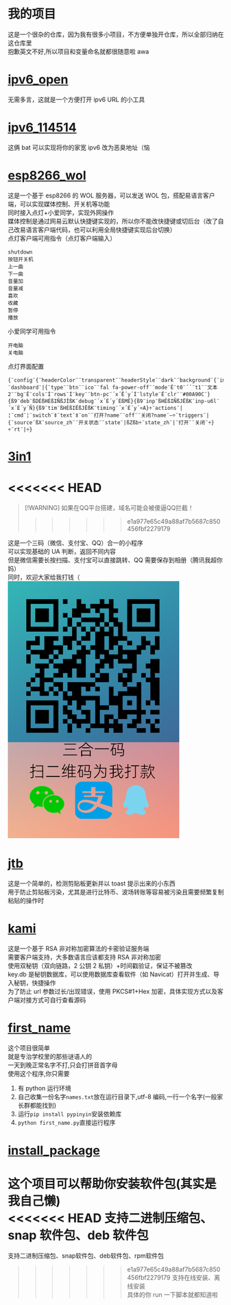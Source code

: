 # 我的项目

这是一个很杂的仓库，因为我有很多小项目，不方便单独开仓库，所以全部归纳在这仓库里</br>
抱歉英文不好,所以项目和变量命名就都很随意啦 awa

# [ipv6_open](./ipv6_open/)

无需多言，这就是一个方便打开 ipv6 URL 的小工具

# [ipv6_114514](./ipv6_114514/)

这俩 bat 可以实现将你的家宽 ipv6 改为恶臭地址（恼

# [esp8266_wol](./esp8266_wol/)

这是一个基于 esp8266 的 WOL 服务器，可以发送 WOL 包，搭配易语言客户端，可以实现媒体控制、开关机等功能</br>
同时接入点灯+小爱同学，实现外网操作</br>
媒体控制是通过网易云默认快捷键实现的，所以你不能改快捷键或切后台（改了自己改易语言客户端代码，也可以利用全局快捷键实现后台切换）</br>
点灯客户端可用指令（点灯客户端输入）

```
shutdown
按钮开关机
上一曲
下一曲
音量加
音量减
喜欢
收藏
暂停
播放
```

小爱同学可用指令

```
开电脑
关电脑
```

点灯界面配置

```
{¨config¨{¨headerColor¨¨transparent¨¨headerStyle¨¨dark¨¨background¨{¨img¨¨assets/img/bg/2.jpg¨}}¨dashboard¨|{¨type¨¨btn¨¨ico¨¨fal fa-power-off¨¨mode¨Ê¨t0¨´´¨t1¨¨文本2¨¨bg¨Ê¨cols¨Í¨rows¨Í¨key¨¨btn-pc¨´x´Ë´y´Í¨lstyle¨Ë¨clr¨¨#00A90C¨}{ß9¨deb¨ßDÉßHÉßIÑßJÍßK¨debug¨´x´É´y´ÉßMÊ}{ß9¨inp¨ßHÊßIÑßJËßK¨inp-u6l¨´x´É´y´Ñ}{ß9¨tim¨ßHÉßIËßJËßK¨timing¨´x´É´y´¤A}÷¨actions¨|¦¨cmd¨¦¨switch¨‡¨text¨‡¨on¨¨打开?name¨¨off¨¨关闭?name¨—÷¨triggers¨|{¨source¨ßX¨source_zh¨¨开关状态¨¨state¨|ßZßb÷¨state_zh¨|¨打开¨¨关闭¨÷}÷¨rt¨|÷}
```

# [3in1](./3in1/)
<<<<<<< HEAD
=======
> [\!WARNING]
> 如果在QQ平台搭建，域名可能会被傻逼QQ拦截！
>>>>>>> e1a977e65c49a88af7b5687c850456fbf2279179

这是一个三码（微信、支付宝、QQ）合一的小程序</br>
可以实现基础的 UA 判断，返回不同内容</br>
但是微信需要长按扫描、支付宝可以直接跳转、QQ 需要保存到相册（腾讯我超你妈）</br>
同时，欢迎大家给我打钱（</br>
<img src="./3in1/3in1.png">

# [jtb](./jtb/)

这是一个简单的，检测剪贴板更新并以 toast 提示出来的小东西</br>
用于防止剪贴板污染，尤其是进行比特币、波场转账等容易被污染且需要频繁复制粘贴的操作时

# [kami](./kami/)

这是一个基于 RSA 非对称加密算法的卡密验证服务端</br>
需要客户端支持，大多数语言应该都支持 RSA 非对称加密</br>
使用双秘钥（双向链路，2 公钥 2 私钥）+时间戳验证，保证不被篡改</br>
key.db 是秘钥数据库，可以使用数据库查看软件（如 Navicat）打开并生成、导入秘钥，快捷操作</br>
为了防止 url 参数过长/出现错误，使用 PKCS#1+Hex 加密，具体实现方式以及客户端对接方式可自行查看源码

# [first_name](./first_name/)

这个项目很简单</br>
就是专治学校里的那些谜语人的</br>
一天到晚正常名字不打,只会打拼音首字母</br>
使用这个程序,你只需要

1. 有 python 运行环境
2. 自己收集一份名字`names.txt`放在运行目录下,utf-8 编码,一行一个名字(一般家长群都能找到)</br>
3. 运行`pip install pypinyin`安装依赖库</br>
4. `python first_name.py`直接运行程序</br>

# [install_package](./install_package/)

这个项目可以帮助你安装软件包(其实是我自己懒)</br>
<<<<<<< HEAD
支持二进制压缩包、snap 软件包、deb 软件包</br>
=======
支持二进制压缩包、snap软件包、deb软件包、rpm软件包</br>
>>>>>>> e1a977e65c49a88af7b5687c850456fbf2279179
支持在线安装、离线安装</br>
具体的你 run 一下脚本就都知道啦
